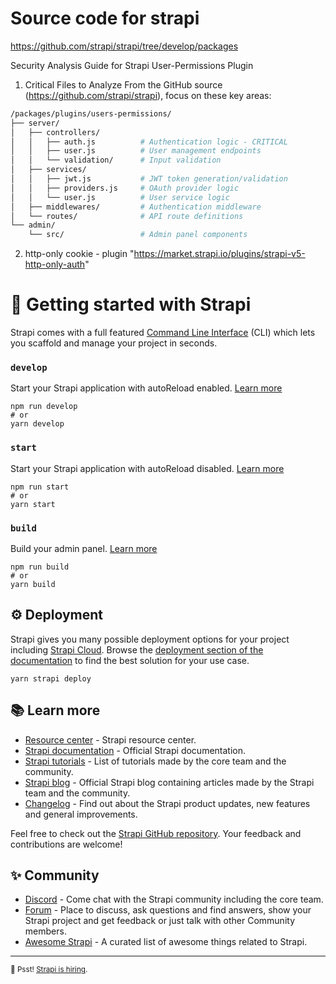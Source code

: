 # Source code for strapi 
https://github.com/strapi/strapi/tree/develop/packages


Security Analysis Guide for Strapi User-Permissions Plugin
1. Critical Files to Analyze
From the GitHub source (https://github.com/strapi/strapi), focus on these key areas:
```bash
/packages/plugins/users-permissions/
├── server/
│   ├── controllers/
│   │   ├── auth.js          # Authentication logic - CRITICAL
│   │   ├── user.js          # User management endpoints
│   │   └── validation/      # Input validation
│   ├── services/
│   │   ├── jwt.js           # JWT token generation/validation
│   │   ├── providers.js     # OAuth provider logic
│   │   └── user.js          # User service logic
│   ├── middlewares/         # Authentication middleware
│   └── routes/              # API route definitions
└── admin/
    └── src/                 # Admin panel components
```

2. http-only cookie - plugin "https://market.strapi.io/plugins/strapi-v5-http-only-auth"



# 🚀 Getting started with Strapi

Strapi comes with a full featured [Command Line Interface](https://docs.strapi.io/dev-docs/cli) (CLI) which lets you scaffold and manage your project in seconds.

### `develop`

Start your Strapi application with autoReload enabled. [Learn more](https://docs.strapi.io/dev-docs/cli#strapi-develop)

```
npm run develop
# or
yarn develop
```

### `start`

Start your Strapi application with autoReload disabled. [Learn more](https://docs.strapi.io/dev-docs/cli#strapi-start)

```
npm run start
# or
yarn start
```

### `build`

Build your admin panel. [Learn more](https://docs.strapi.io/dev-docs/cli#strapi-build)

```
npm run build
# or
yarn build
```

## ⚙️ Deployment

Strapi gives you many possible deployment options for your project including [Strapi Cloud](https://cloud.strapi.io). Browse the [deployment section of the documentation](https://docs.strapi.io/dev-docs/deployment) to find the best solution for your use case.

```
yarn strapi deploy
```

## 📚 Learn more

- [Resource center](https://strapi.io/resource-center) - Strapi resource center.
- [Strapi documentation](https://docs.strapi.io) - Official Strapi documentation.
- [Strapi tutorials](https://strapi.io/tutorials) - List of tutorials made by the core team and the community.
- [Strapi blog](https://strapi.io/blog) - Official Strapi blog containing articles made by the Strapi team and the community.
- [Changelog](https://strapi.io/changelog) - Find out about the Strapi product updates, new features and general improvements.

Feel free to check out the [Strapi GitHub repository](https://github.com/strapi/strapi). Your feedback and contributions are welcome!

## ✨ Community

- [Discord](https://discord.strapi.io) - Come chat with the Strapi community including the core team.
- [Forum](https://forum.strapi.io/) - Place to discuss, ask questions and find answers, show your Strapi project and get feedback or just talk with other Community members.
- [Awesome Strapi](https://github.com/strapi/awesome-strapi) - A curated list of awesome things related to Strapi.

---

<sub>🤫 Psst! [Strapi is hiring](https://strapi.io/careers).</sub>
